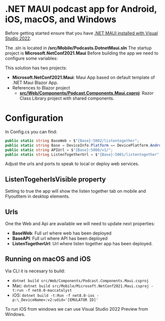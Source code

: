 # .NET MAUI podcast app for Android, iOS, macOS, and Windows

Before getting started ensure that you have [.NET MAUI installed with Visual Studio 2022](https://docs.microsoft.com/dotnet/maui/get-started/installation).

The .sln is located in **/src/Mobile/Podcasts.DotnetMaui.sln**
The startup project is **Microsoft.NetConf2021.Maui**
Before building the app we need to configure some variables:

This solution has two projects:

- **Microsoft.NetConf2021.Maui**: Maui App based on default template of .NET Maui Blazor App.
- References to Blazor project
  - **[src/Web/Components/Podcast.Components.Maui.csproj](/src/Web/Components/Podcast.Components.Maui.csproj)**: Razor Class Library project with shared components.

# Configuration

In Config.cs you can find:

```csharp
public static string BaseWeb = $"{Base}:5002/listentogether";
public static string Base = DeviceInfo.Platform == DevicePlatform.Android ? "http://10.0.2.2" : "http://localhost";
public static string APIUrl = $"{Base}:5000/v1/";
public static string ListenTogetherUrl = $"{Base}:5001/listentogether";
```

Adjust the urls and ports to speak to local or deploy web services.

## ListenTogeherIsVisible property

Setting to true the app will show the listen together tab on mobile and FlyoutItem in desktop elements.

## Urls

One the Web and Api are available we will need to update next properties:

- **BaseWeb**: Full url where web has been deployed
- **BaseAPI**: Full url where API has been deployed
- **ListenTogetherUrl**: Url where listen together app has been deployed.

## Running on macOS and iOS

Via CLI it is necesary to build:

- `dotnet build src/Web/Components/Podcast.Components.Maui.csproj`
- Mac: `dotnet build src/Mobile/Microsoft.NetConf2021.Maui.csproj -t:run -f net8.0-maccatalyst`
- iOS: `dotnet build -t:Run -f net8.0-ios -p:\_DeviceName=:v2:udid='[EMULATOR ID]'`

To run iOS from windows we can use Visual Studio 2022 Preview from Windows.

